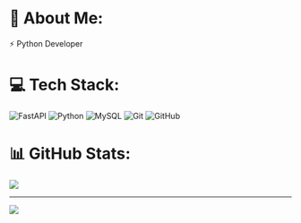 # 💫 About Me:
⚡ Python Developer


# 💻 Tech Stack:
![FastAPI](https://img.shields.io/badge/FastAPI-005571?style=flat&logo=fastapi) ![Python](https://img.shields.io/badge/python-3670A0?style=flat&logo=python&logoColor=ffdd54) ![MySQL](https://img.shields.io/badge/mysql-4479A1.svg?style=flat&logo=mysql&logoColor=white) ![Git](https://img.shields.io/badge/git-%23F05033.svg?style=flat&logo=git&logoColor=white) ![GitHub](https://img.shields.io/badge/github-%23121011.svg?style=flat&logo=github&logoColor=white)
# 📊 GitHub Stats:
![](https://github-readme-stats.vercel.app/api?username=yand3r3d3v&theme=date_night&hide_border=false&include_all_commits=false&count_private=false)<br/>

---
[![](https://visitcount.itsvg.in/api?id=yand3r3d3v&icon=0&color=12)](https://visitcount.itsvg.in)

